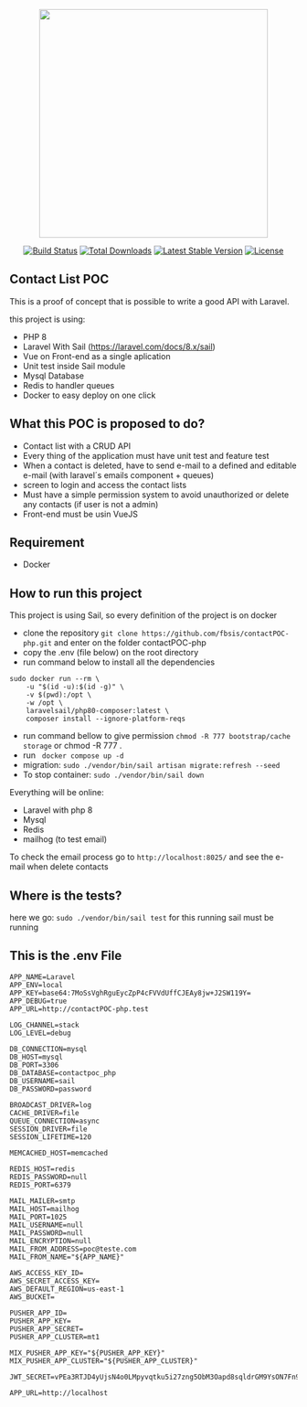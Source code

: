 <p align="center"><a href="https://laravel.com" target="_blank"><img src="https://raw.githubusercontent.com/laravel/art/master/logo-lockup/5%20SVG/2%20CMYK/1%20Full%20Color/laravel-logolockup-cmyk-red.svg" width="400"></a></p>

<p align="center">
<a href="https://travis-ci.org/laravel/framework"><img src="https://travis-ci.org/laravel/framework.svg" alt="Build Status"></a>
<a href="https://packagist.org/packages/laravel/framework"><img src="https://img.shields.io/packagist/dt/laravel/framework" alt="Total Downloads"></a>
<a href="https://packagist.org/packages/laravel/framework"><img src="https://img.shields.io/packagist/v/laravel/framework" alt="Latest Stable Version"></a>
<a href="https://packagist.org/packages/laravel/framework"><img src="https://img.shields.io/packagist/l/laravel/framework" alt="License"></a>
</p>

## Contact List POC

This is a proof of concept that is possible to write a good API with Laravel.

this project is using:
- PHP 8
- Laravel With Sail (https://laravel.com/docs/8.x/sail)
- Vue on Front-end as a single aplication
- Unit test inside Sail module
- Mysql Database
- Redis to handler queues
- Docker to easy deploy on one click

## What this POC is proposed to do?
- Contact list with a CRUD API
- Every thing of the application must have unit test and feature test
- When a contact is deleted, have to send e-mail to a defined and editable e-mail (with laravel´s emails component + queues)
- screen to login and access the contact lists
- Must have a simple permission system to avoid unauthorized or delete any contacts (if user is not a admin)
- Front-end must be usin VueJS


## Requirement
- Docker

## How to run this project
This project is using Sail, so every definition of the project is on docker
- clone the repository ```git clone https://github.com/fbsis/contactPOC-php.git``` and enter on the folder contactPOC-php
- copy the .env (file below) on the root directory
- run command below to install all the dependencies
```
sudo docker run --rm \
    -u "$(id -u):$(id -g)" \
    -v $(pwd):/opt \
    -w /opt \
    laravelsail/php80-composer:latest \
    composer install --ignore-platform-reqs
```
- run command bellow to give permission ```chmod -R 777 bootstrap/cache storage```
or chmod -R 777 .
- run ``` docker compose up -d```
- migration: ```sudo ./vendor/bin/sail artisan migrate:refresh --seed```
- To stop container: ```sudo ./vendor/bin/sail down```

Everything will be online:
- Laravel with php 8
- Mysql
- Redis
- mailhog (to test email)

To check the email process go to ``http://localhost:8025/`` and see the e-mail when delete contacts

## Where is the tests?
here we go: ```sudo ./vendor/bin/sail test```
for this running sail must be running

## This is the .env File

```
APP_NAME=Laravel
APP_ENV=local
APP_KEY=base64:7MoSsVghRguEycZpP4cFVVdUffCJEAy8jw+J2SW119Y=
APP_DEBUG=true
APP_URL=http://contactPOC-php.test

LOG_CHANNEL=stack
LOG_LEVEL=debug

DB_CONNECTION=mysql
DB_HOST=mysql
DB_PORT=3306
DB_DATABASE=contactpoc_php
DB_USERNAME=sail
DB_PASSWORD=password

BROADCAST_DRIVER=log
CACHE_DRIVER=file
QUEUE_CONNECTION=async
SESSION_DRIVER=file
SESSION_LIFETIME=120

MEMCACHED_HOST=memcached

REDIS_HOST=redis
REDIS_PASSWORD=null
REDIS_PORT=6379

MAIL_MAILER=smtp
MAIL_HOST=mailhog
MAIL_PORT=1025
MAIL_USERNAME=null
MAIL_PASSWORD=null
MAIL_ENCRYPTION=null
MAIL_FROM_ADDRESS=poc@teste.com
MAIL_FROM_NAME="${APP_NAME}"

AWS_ACCESS_KEY_ID=
AWS_SECRET_ACCESS_KEY=
AWS_DEFAULT_REGION=us-east-1
AWS_BUCKET=

PUSHER_APP_ID=
PUSHER_APP_KEY=
PUSHER_APP_SECRET=
PUSHER_APP_CLUSTER=mt1

MIX_PUSHER_APP_KEY="${PUSHER_APP_KEY}"
MIX_PUSHER_APP_CLUSTER="${PUSHER_APP_CLUSTER}"

JWT_SECRET=vPEa3RTJD4yUjsN4o0LMpyvqtku5i27zng5ObM3Oapd8sqldrGM9YsON7Fn9WsMv

APP_URL=http://localhost
```